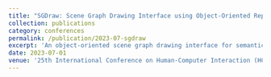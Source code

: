 ```yaml
---
title: "SGDraw: Scene Graph Drawing Interface using Object-Oriented Representation"
collection: publications
category: conferences
permalink: /publication/2023-07-sgdraw
excerpt: 'An object-oriented scene graph drawing interface for semantic design tasks.'
date: 2023-07-01
venue: '25th International Conference on Human-Computer Interaction (HCI International 2023), Denmark'
---
```


